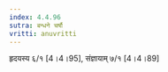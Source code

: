 ```yaml
---
index: 4.4.96
sutra: बन्धने चर्षौ
vritti: anuvritti
---
```


हृदयस्य  ६/१ [4।4।95],  संज्ञायाम् ७/१ [4।4।89]